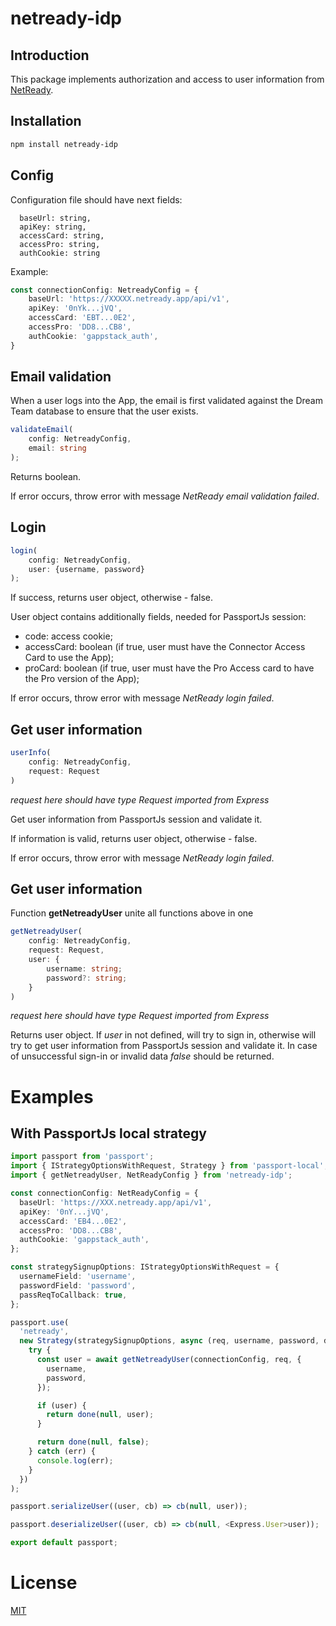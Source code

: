 # netready-idp

## Introduction

This package implements authorization and access to user information from [NetReady](https://netready.co.za/).

## Installation

```bash
npm install netready-idp
```

## Config

Configuration file should have next fields:

```text
  baseUrl: string,
  apiKey: string,
  accessCard: string,
  accessPro: string,
  authCookie: string
```

Example:

```typescript
const connectionConfig: NetreadyConfig = {
    baseUrl: 'https://XXXXX.netready.app/api/v1',
    apiKey: '0nYk...jVQ',
    accessCard: 'EBT...0E2',
    accessPro: 'DD8...CB8',
    authCookie: 'gappstack_auth',
}
```

## Email validation

When a user logs into the App, the email is first validated against the Dream Team database
to ensure that the user exists.

```typescript
validateEmail(
    config: NetreadyConfig,
    email: string
);
```

Returns boolean.

If error occurs, throw error with message _NetReady email validation failed_.

## Login

```typescript
login(
    config: NetreadyConfig,
    user: {username, password}
);
```

If success, returns user object, otherwise - false.

User object contains additionally fields, needed for PassportJs session:

- code: access cookie;
- accessCard: boolean (if true, user must have the Connector Access Card to use the App);
- proCard: boolean (if true, user must have the Pro Access card to have the Pro version of the App);

If error occurs, throw error with message _NetReady login failed_.

## Get user information

```ts
userInfo(
    config: NetreadyConfig,
    request: Request
)
```

_request here should have type Request imported from Express_

Get user information from PassportJs session and validate it.

If information is valid, returns user object, otherwise - false.

If error occurs, throw error with message _NetReady login failed_.

## Get user information

Function **getNetreadyUser** unite all functions above in one

```ts
getNetreadyUser(
    config: NetreadyConfig,
    request: Request,
    user: {
        username: string;
        password?: string;
    }
)
```
_request here should have type Request imported from Express_

Returns user object. If _user_ in not defined, will try to sign in, otherwise will try to get user information from
PassportJs session and validate it. In case of unsuccessful sign-in or invalid data _false_ should be returned.

#  Examples

## With PassportJs local strategy

```typescript
import passport from 'passport';
import { IStrategyOptionsWithRequest, Strategy } from 'passport-local';
import { getNetreadyUser, NetReadyConfig } from 'netready-idp';

const connectionConfig: NetReadyConfig = {
  baseUrl: 'https://XXX.netready.app/api/v1',
  apiKey: '0nY...jVQ',
  accessCard: 'EB4...0E2',
  accessPro: 'DD8...CB8',
  authCookie: 'gappstack_auth',
};

const strategySignupOptions: IStrategyOptionsWithRequest = {
  usernameField: 'username',
  passwordField: 'password',
  passReqToCallback: true,
};

passport.use(
  'netready',
  new Strategy(strategySignupOptions, async (req, username, password, done) => {
    try {
      const user = await getNetreadyUser(connectionConfig, req, {
        username,
        password,
      });

      if (user) {
        return done(null, user);
      }

      return done(null, false);
    } catch (err) {
      console.log(err);
    }
  })
);

passport.serializeUser((user, cb) => cb(null, user));

passport.deserializeUser((user, cb) => cb(null, <Express.User>user));

export default passport;
```

# License

[MIT](https://opensource.org/license/mit/)
